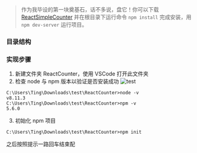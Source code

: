 > 作为我毕设的第一块奠基石，话不多说，盘它！你可以下载 [ReactSimpleCounter](https://github.com/TingAlex/ReactSimpleCounter) 并在根目录下运行命令 `npm install` 完成安装，用 `npm dev-server` 运行项目。
### 目录结构
### 实现步骤
1. 新建文件夹 ReactCounter，使用 VSCode 打开此文件夹
2. 检查 node 与 npm 版本以验证是否安装成功
![test](C:/Users/Ting/Documents/Elec/marker/markerElec/DataSystem/Articles/5b87aa43-3bc1-4ab8-89e6-bb501db15240/175e8395-6bb9-4259-9d20-6e2426e0089f.png)
```
C:\Users\Ting\Downloads\test\ReactCounter>node -v
v8.11.3
C:\Users\Ting\Downloads\test\ReactCounter>npm -v
5.6.0
```
3. 初始化 npm 项目
```
C:\Users\Ting\Downloads\test\ReactCounter>npm init
```
之后按照提示一路回车结束配
